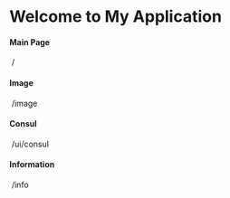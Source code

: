 <h1>Welcome to My Application</h1>
    <p><h4>Main Page</h4>&nbsp;/</p>
    <p><h4>Image</h4>&nbsp;/image</p>
    <p><h4>Consul</h4>&nbsp;/ui/consul</p>
    <p><h4>Information</h4>&nbsp;/info</p>
